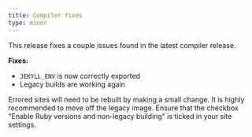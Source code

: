 ```yaml
---
title: Compiler fixes
type: minor
---
```


This release fixes a couple issues found in the latest compiler release.

**Fixes:**

* `JEKYLL_ENV` is now correctly exported
* Legacy builds are working again

Errored sites will need to be rebuilt by making a small change. It is highly recommended to move off the legacy image. Ensure that the checkbox "Enable Ruby versions and non-legacy building" is ticked in your site settings.